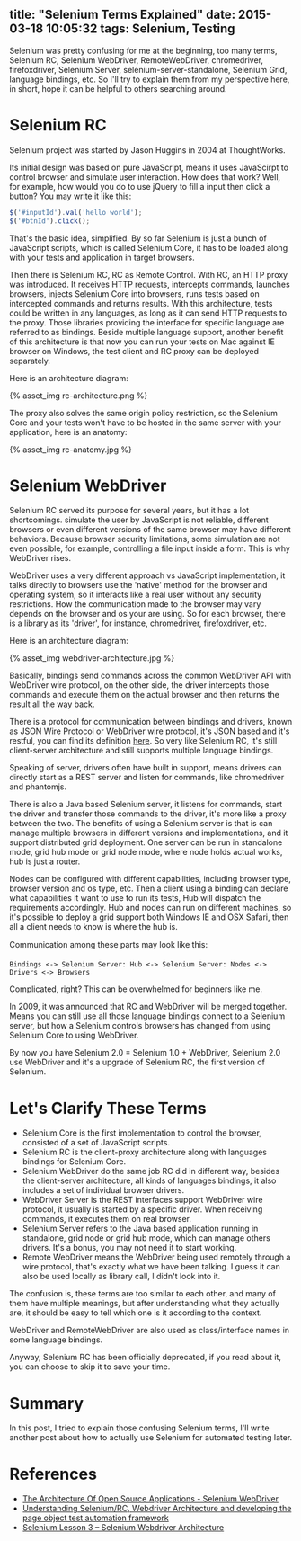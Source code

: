 title: "Selenium Terms Explained"
date: 2015-03-18 10:05:32
tags: Selenium, Testing
---

Selenium was pretty confusing for me at the beginning, too many terms, Selenium RC, Selenium WebDriver, RemoteWebDriver, chromedriver, firefoxdriver, Selenium Server, selenium-server-standalone, Selenium Grid, language bindings, etc. So I'll try to explain them from my perspective here, in short, hope it can be helpful to others searching around.

# Selenium RC

Selenium project was started by Jason Huggins in 2004 at ThoughtWorks. 

Its initial design was based on pure JavaScript, means it uses JavaScirpt to control browser and simulate user interaction. How does that work? Well, for example, how would you do to use jQuery to fill a input then click a button? You may write it like this:

```js
$('#inputId').val('hello world');
$('#btnId').click();
```

That's the basic idea, simplified. By so far Selenium is just a bunch of JavaScript scripts, which is called Selenium Core, it has to be loaded along with your tests and application in target browsers.

Then there is Selenium RC, RC as Remote Control. With RC, an HTTP proxy was introduced. It receives HTTP requests, intercepts commands, launches browsers, injects Selenium Core into browsers, runs tests based on intercepted commands and returns results. With this architecture, tests could be written in any languages, as long as it can send HTTP requests to the proxy. Those libraries providing the interface for specific language are referred to as bindings. Beside multiple language support, another benefit of this architecture is that now you can run your tests on Mac against IE browser on Windows, the test client and RC proxy can be deployed separately.

Here is an architecture diagram:

{% asset_img rc-architecture.png %}

The proxy also solves the same origin policy restriction, so the Selenium Core and your tests won't have to be hosted in the same server with your application, here is an anatomy:

{% asset_img rc-anatomy.jpg %}

# Selenium WebDriver

Selenium RC served its purpose for several years, but it has a lot shortcomings. simulate the user by JavaScript is not reliable, different browsers or even different versions of the same browser may have different behaviors. Because browser security limitations, some simulation are not even possible, for example, controlling a file input inside a form. This is why WebDriver rises.

WebDriver uses a very different approach vs JavaScript implementation, it talks directly to browsers use the 'native' method for the browser and operating system, so it interacts like a real user without any security restrictions. How the communication made to the browser may vary depends on the browser and os your are using. So for each browser, there is a library as its 'driver', for instance, chromedriver, firefoxdriver, etc.

Here is an architecture diagram:

{% asset_img webdriver-architecture.jpg %}

Basically, bindings send commands across the common WebDriver API with WebDriver wire protocol, on the other side, the driver intercepts those commands and execute them on the actual browser and then returns the result all the way back. 

There is a protocol for communication between bindings and drivers, known as JSON Wire Protocol or WebDriver wire protocol, it's JSON based and it's restful, you can find its definition [here](https://code.google.com/p/selenium/wiki/JsonWireProtocol). So very like Selenium RC, it's still client-server architecture and still supports multiple language bindings.

Speaking of server, drivers often have built in support, means drivers can directly start as a REST server and listen for commands, like chromedriver and phantomjs. 

There is also a Java based Selenium server, it listens for commands, start the driver and transfer those commands to the driver, it's more like a proxy between the two. The benefits of using a Selenium server is that is can manage multiple browsers in different versions and implementations, and it support distributed grid deployment. One server can be run in standalone mode, grid hub mode or grid node mode, where node holds actual works, hub is just a router. 

Nodes can be configured with different capabilities, including browser type, browser version and os type, etc. Then a client using a binding can declare what capabilities it want to use to run its tests, Hub will dispatch the requirements accordingly. Hub and nodes can run on different machines, so it's possible to deploy a grid support both Windows IE and OSX Safari, then all a client needs to know is where the hub is.

Communication among these parts may look like this:

```
Bindings <-> Selenium Server: Hub <-> Selenium Server: Nodes <-> Drivers <-> Browsers
```

Complicated, right? This can be overwhelmed for beginners like me.
 
In 2009, it was announced that RC and WebDriver will be merged together. Means you can still use all those language bindings connect to a Selenium server, but how a Selenium controls browsers has changed from using Selenium Core to using WebDriver.

By now you have Selenium 2.0 = Selenium 1.0 + WebDriver, Selenium 2.0 use WebDriver and it's a upgrade of Selenium RC, the first version of Selenium.

# Let's Clarify These Terms

- Selenium Core is the first implementation to control the browser, consisted of a set of JavaScript scripts.
- Selenium RC is the client-proxy architecture along with languages bindings for Selenium Core.
- Selenium WebDriver do the same job RC did in different way, besides the client-server architecture, all kinds of languages bindings, it also includes a set of individual browser drivers.
- WebDriver Server is the REST interfaces support WebDriver wire protocol, it usually is started by a specific driver. When receiving commands, it executes them on real browser.
- Selenium Server refers to the Java based application running in standalone, grid node or grid hub mode, which can manage others drivers. It's a bonus, you may not need it to start working.
- Remote WebDriver means the WebDriver being used remotely through a wire protocol, that's exactly what we have been talking. I guess it can also be used locally as library call, I didn't look into it. 

The confusion is, these terms are too similar to each other, and many of them have multiple meanings, but after understanding what they actually are, it should be easy to tell which one is it according to the context.

WebDriver and RemoteWebDriver are also used as class/interface names in some language bindings.

Anyway, Selenium RC has been officially deprecated, if you read about it, you can choose to skip it to save your time.

# Summary

In this post, I tried to explain those confusing Selenium terms, I'll write another post about how to actually use Selenium for automated testing later.

# References

- [The Architecture Of Open Source Applications - Selenium WebDriver](http://www.aosabook.org/en/selenium.html)
- [Understanding Selenium/RC, Webdriver Architecture and developing the page object test automation framework
](http://www.slideshare.net/AtirekGupta/selenium-workshop-34820044)
- [Selenium Lesson 3 – Selenium Webdriver Architecture](http://qeworks.com/selenium-webdriver-architecture/)
